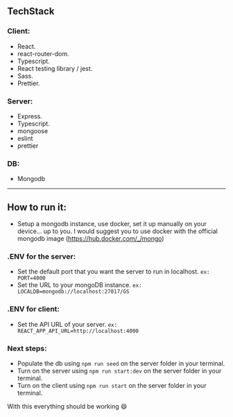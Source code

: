 ## TechStack

### Client:

- React.
- react-router-dom.
- Typescript.
- React testing library / jest.
- Sass.
- Prettier.

### Server:

- Express.
- Typescript.
- mongoose
- eslint
- prettier

### DB:

- Mongodb

---

## How to run it:

- Setup a mongodb instance, use docker, set it up manually on your device... up to you. I would suggest you to use docker with the official mongodb image (https://hub.docker.com/_/mongo)

### .ENV for the server:

- Set the default port that you want the server to run in localhost.
  `ex: PORT=4000`
- Set the URL to your mongoDB instance.
  `ex: LOCALDB=mongodb://localhost:27017/GS`

### .ENV for client:

- Set the API URL of your server.
  `ex: REACT_APP_API_URL=http://localhost:4000`

### Next steps:

- Populate the db using `npm run seed` on the server folder in your terminal.
- Turn on the server using `npm run start:dev` on the server folder in your terminal.
- Turn on the client using `npm run start` on the server folder in your terminal.

With this everything should be working 😄
